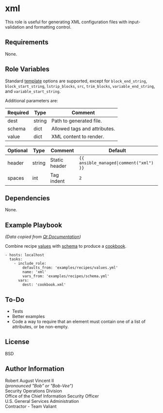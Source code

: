 xml
===

This role is useful for generating XML configuration files with
input-validation and formatting control.

Requirements
------------

None.

Role Variables
--------------

Standard [template](https://bit.ly/2PMFHoF) options are supported, except for
`block_end_string`, `block_start_string`, `lstrip_blocks`, `src`, `trim_blocks`,
`variable_end_string`, and `variable_start_string`.

Additional parameters are:

| Required | Type   | Comment                      |
|----------|--------|------------------------------|
| dest     | string | Path to generated file.      |
| schema   | dict   | Allowed tags and attributes. |
| value    | dict   | XML content to render.       |

| Optional | Type   | Comment       |  Default                                |
|----------|--------|---------------|-----------------------------------------|
| header   | string | Static header | `{{ ansible_managed\|comment("xml") }}` |
| spaces   | int    | Tag indent    | `2`                                     |

Dependencies
------------

None.

Example Playbook
----------------

*(Data copied from [Qt Documentation](https://doc.qt.io/))*

Combine recipe [values](defaults/examples/recipes/values.yml) with
[schema](vars/examples/recipes/schema.yml) to produce a
[cookbook](http://doc.qt.io/qt-5/qtxmlpatterns-recipes-files-cookbook-xml.html).

```
- hosts: localhost
  tasks:
    - include_role:
        defaults_from: 'examples/recipes/values.yml'
        name: 'xml'
        vars_from: 'examples/recipes/schema.yml'
      vars:
        dest: 'cookbook.xml'
```

To-Do
-----

* Tests
* Better examples
* Code a way to require that an element must contain one of a list
  of attributes, or be non-empty.

License
-------

BSD

Author Information
------------------

Robert August Vincent II  
*(pronounced "Bob" or "Bob-Vee")*  
Security Operations Division  
Office of the Chief Information Security Officer  
U.S. General Services Administration  
Contractor - Team Valiant  
